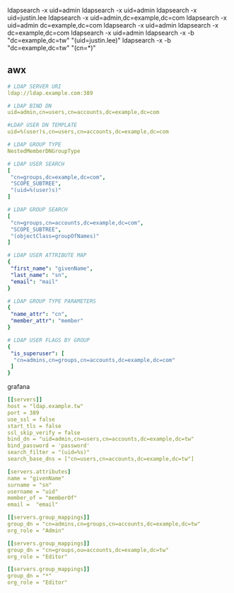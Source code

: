ldapsearch -x uid=admin
ldapsearch -x uid=admin
ldapsearch -x uid=justin.lee
ldapsearch -x uid=admin,dc=example,dc=com
ldapsearch -x uid=admin dc=example,dc=com
ldapsearch -x uid=admin
ldapsearch -x dc=example,dc=com
ldapsearch -x uid=admin
ldapsearch -x -b "dc=example,dc=tw" "(uid=justin.lee)"
ldapsearch -x -b "dc=example,dc=tw" "(cn=*)"

## awx
```yaml
# LDAP SERVER URI
ldap://ldap.example.com:389 

# LDAP BIND DN
uid=admin,cn=users,cn=accounts,dc=example,dc=com

#LDAP USER DN TEMPLATE
uid=%(user)s,cn=users,cn=accounts,dc=example,dc=com

# LDAP GROUP TYPE
NestedMemberDNGroupType

# LDAP USER SEARCH
[
 "cn=groups,dc=example,dc=com",
 "SCOPE_SUBTREE",
 "(uid=%(user)s)"
]

# LDAP GROUP SEARCH
[
 "cn=groups,cn=accounts,dc=example,dc=com",
 "SCOPE_SUBTREE",
 "(objectClass=groupOfNames)"
]

# LDAP USER ATTRIBUTE MAP
{
 "first_name": "givenName",
 "last_name": "sn",
 "email": "mail"
}

# LDAP GROUP TYPE PARAMETERS
{
 "name_attr": "cn",
 "member_attr": "member"
}

# LDAP USER FLAGS BY GROUP
{
 "is_superuser": [
  "cn=admins,cn=groups,cn=accounts,dc=example,dc=com"
 ]
}

```



grafana

```yaml
[[servers]]
host = "ldap.example.tw"
port = 389
use_ssl = false
start_tls = false
ssl_skip_verify = false
bind_dn = "uid=admin,cn=users,cn=accounts,dc=example,dc=tw"
bind_password = 'password'
search_filter = "(uid=%s)"
search_base_dns = ["cn=users,cn=accounts,dc=example,dc=tw"]

[servers.attributes]
name = "givenName"
surname = "sn"
username = "uid"
member_of = "memberOf"
email =  "email"

[[servers.group_mappings]]
group_dn = "cn=admins,cn=groups,cn=accounts,dc=example,dc=tw"
org_role = "Admin"

[[servers.group_mappings]]
group_dn = "cn=groups,ou=accounts,dc=example,dc=tw"
org_role = "Editor"

[[servers.group_mappings]]
group_dn = "*"
org_role = "Editor"
```
